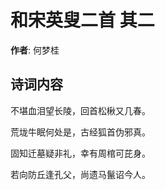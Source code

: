 # 和宋英叟二首  其二

**作者**: 何梦桂

## 诗词内容

不堪血泪望长陵，回首松楸又几春。

荒垅牛眠何处是，古经狐首伪邪真。

固知迁墓疑非礼，幸有周棺可芘身。

若向防丘逢孔父，尚遗马鬣诏今人。

